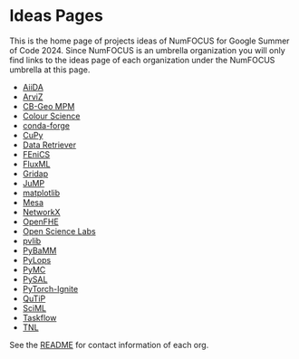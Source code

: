 # Ideas Pages

This is the home page of projects ideas of NumFOCUS for Google Summer of Code 2024.
Since NumFOCUS is an umbrella organization you will only find links to the ideas
page of each organization under the NumFOCUS umbrella at this page.

- [AiiDA]()
- [ArviZ]()
- [CB-Geo MPM]()
- [Colour Science]()
- [conda-forge]()
- [CuPy]()
- [Data Retriever]()
- [FEniCS]()
- [FluxML]()
- [Gridap]()
- [JuMP]()
- [matplotlib]()
- [Mesa]()
- [NetworkX]()
- [OpenFHE]()
- [Open Science Labs]()
- [pvlib]()
- [PyBaMM]()
- [PyLops]()
- [PyMC]()
- [PySAL]()
- [PyTorch-Ignite]()
- [QuTiP]()
- [SciML]()
- [Taskflow]()
- [TNL]()

See the [README](https://github.com/numfocus/gsoc/blob/master/README.md#organizations-confirmed-under-numfocus-umbrella) for contact information of each org.
